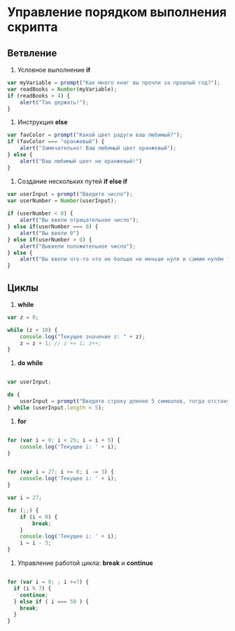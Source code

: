 # Управление порядком выполнения скрипта

## Ветвление

1. Условное выполнение **if**

```javascript
var myVariable = prompt("Как много книг вы прочли за прошлый год?");    
var readBooks = Number(myVariable);    
if (readBooks > 4) {  
    alert("Так держать!");  
}
```


1. Инструкция **else**

```javascript
var favColor = prompt("Какой цвет радуги ваш любимый?");      
if (favColor === "оранжевый") {  
    alert("Замечательно! Ваш любимый цвет оранжевый");  
} else {
    alert("Ваш любимый цвет не оранжевый!")
}
```

1. Создание нескольких путей **if else if**

```javascript
var userInput = prompt("Введите число");
var userNumber = Number(userInput);
      
if (userNumber < 0) {  
    alert("Вы ввели отрицательное число");  
} else if(userNumber === 0) {
    alert("Вы ввели 0")
} else if(userNumber > 0) {
    alert("Выввели положительное число");  
} else {
    alert("Вы ввели что-то что не больше не меньше нуля и самим нулём тоже не является. Ох.");
}
```

## Циклы

1. **while**

```javascript
var z = 0; 

while (z < 10) {
    console.log("Текущее значение z: " + z);
    z = z + 1; // z += 1; z++;
}
```

1. **do while**

```javascript

var userInput;

do {
    userInput = prompt("Введите строку длинее 5 символов, тогда отстану");
} while (userInput.length < 5);

```

1. **for**

```javascript

for (var i = 0; i < 25; i = i + 5) {
    console.log('Текущее i: ' + i);
}

```

```javascript

for (var i = 27; i >= 0; i -= 3) {
    console.log('Текущее i: ' + i);
}

```

```javascript
var i = 27;

for (;;) {
    if (i < 0) {
        break;
    }
    console.log('Текущее i: ' + i);
    i = i - 3;
}
```


1. Управление работой цикла: **break** и **continue**

```javascript

for (var i = 0; ; i +=7) {
  if (i % 7) {
    continue;
  } else if ( i === 50 ) {
    break;
  }
}

```